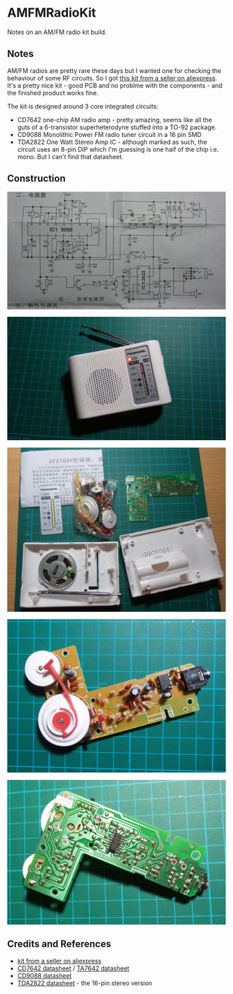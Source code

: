 # AMFMRadioKit

Notes on an AM/FM radio kit build.

## Notes

AM/FM radios are pretty rare these days but I wanted one for checking the behaviour of some RF circuits.
So I got [this kit from a seller on aliexpress](http://www.aliexpress.com/item/Free-Shipping-AM-FM-stereo-AM-radio-kit-DIY-CF210SP-electronic-production-suite/32326761697.html). It's a pretty nice kit - good PCB and no problme with the components - and the finished product works fine.

The kit is designed around 3 core integrated circuits:
* CD7642 one-chip AM radio amp - pretty amazing, seems like all the guts of a 6-transistor superheterodyne stuffed into a TO-92 package.
* CD9088 Monolithic Power FM radio tuner circuit in a 16 pin SMD
* TDA2822 One Watt Stereo Amp IC - although marked as such, the circuit uses an 8-pin DIP which I'm guessing is one half of the chip i.e. mono. But I can't find that datasheet.

## Construction

![The Schematic](./assets/AMFMRadioKit_schematic.jpg?raw=true)

![The Build](./assets/AMFMRadioKit_build.jpg?raw=true)

![The Build](./assets/AMFMRadioKit_parts.jpg?raw=true)

![The Build - PCB front](./assets/AMFMRadioKit_pcb_build_front.jpg?raw=true)

![The Build - PCB rear](./assets/AMFMRadioKit_pcb_build_rear.jpg?raw=true)

## Credits and References
* [kit from a seller on aliexpress](http://www.aliexpress.com/item/Free-Shipping-AM-FM-stereo-AM-radio-kit-DIY-CF210SP-electronic-production-suite/32326761697.html)
* [CD7642 datasheet](http://www.datasheetarchive.com/CD7642CP-datasheet.html) / [TA7642 datasheet](http://www.futurlec.com/Others/TA7642.shtml)
* [CD9088 datasheet](http://www.datasheetbank.com/CD9088-Datasheet-ETC.html)
* [TDA2822 datasheet](http://www.futurlec.com/Philips/TDA2822.shtml) - the 16-pin stereo version

